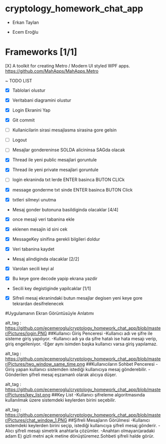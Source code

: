 # cryptology_homework_chat_app

- Erkan Taylan

- Ecem Eroğlu

# Frameworks [1/1]

  [X] A toolkit for creating Metro / Modern UI styled WPF apps. https://github.com/MahApps/MahApps.Metro

~ TODO LIST
- [X] Tablolari olustur

- [X] Veritabani diagramini olustur

- [X] Login Ekranini Yap

- [X] Git commit

- [ ] Kullanicilarin sirasi 
mesajlasma sirasina gore gelsin

- [ ] Logout

- [ ] Mesajlar gondereninse SOLDA 
alicininsa SAGda olacak

- [X] Thread ile yeni public mesajlari goruntule

- [X] Thread ile yeni private mesajlari goruntule

- [ ] login ekraninda txt lerde ENTER basinca BUTON CLICk

- [X] message gonderme txt sinde ENTER basinca BUTON Click

- [X] txtleri silmeyi unutma

* Mesaj gonder butonuna basildiginda olacaklar [4/4]

-   [X] once mesaji veri tabanina ekle

-   [X] eklenen mesajin id sini cek

-   [X] MessageKey sinifina gerekli bilgileri doldur

-   [X] Veri tabanina kaydet

* Mesaj alindiginda olacaklar [2/2]

-   [X] Varolan secili keyi al

-   [X] Bu keye gore decode yapip ekrana yazdir

* Secili key degistiginde yapilcaklar [1/1]

-   [X] Sifreli mesaj ekranindaki butun mesajlar degisen yeni keye gore tekrardan desifrelenecek

#Uygulamanın Ekran Görüntüsüyle Anlatımı

alt_tag : https://github.com/ecemeroglu/cryptology_homework_chat_app/blob/master/Pictures/login.PNG
##Kullanıcı Giriş Penceresi
  -Kullanıcı adı ve şifre ile sisteme giriş yapılıyor.
  -Kullanıcı adı ya da şifre hatalı ise hata mesajı verip, giriş engelleniyor.
  -Eğer aynı isimden başka kullanıcı varsa giriş yapılamaz.

alt_tag : https://github.com/ecemeroglu/cryptology_homework_chat_app/blob/master/Pictures/two_window_same_time.png
##Kullanıcıların Sohbet Penceresi
  -Giriş yapan kullanıcı sistemden istediği kullanıcıya mesaj gönderebilir.
  -Gönderilen şifreli mesaj eşzamanlı olarak alıcıya düşer.
  
alt_tag : https://github.com/ecemeroglu/cryptology_homework_chat_app/blob/master/Pictures/key_list.png
##Key List
  -Kullanıcı şifreleme algoritmasında kullanılmak üzere sistemdeki keylerden birini seçebilir.

alt_tag : https://github.com/ecemeroglu/cryptology_homework_chat_app/blob/master/Pictures/chat_window_1.PNG
##Şifreli Mesajların Görülmesi
  -Kullanıcı sistemdeki keylerden birini seçip, istediği kullanıcıya şifreli mesaj gönderir.
  -Alıcı şifreli mesajı simetrik anahtarla çözümler.
  -Anahtarı olmayan(aradaki adam E)  gizli metni açık metine dönüştüremez.Sohbeti şifreli halde görür.
  

  


